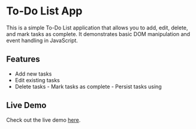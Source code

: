 # To-Do List App 

This is a simple To-Do List application that allows you to add, edit, delete, and mark tasks as complete. It demonstrates basic DOM manipulation and event handling in JavaScript. 

## Features 

- Add new tasks 
- Edit existing tasks 
- Delete tasks - Mark tasks as complete - Persist tasks using

## Live Demo

Check out the live demo [here](https://to-dolist-js.netlify.app/).